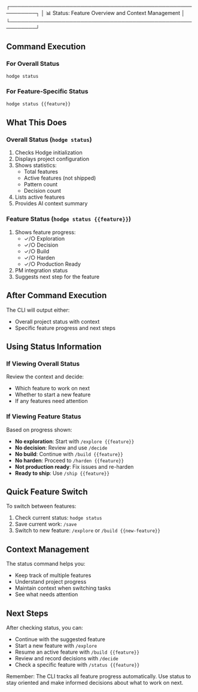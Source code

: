 ┌─────────────────────────────────────────────────────────┐
│ 📊 Status: Feature Overview and Context Management     │
└─────────────────────────────────────────────────────────┘

## Command Execution

### For Overall Status
```bash
hodge status
```

### For Feature-Specific Status
```bash
hodge status {{feature}}
```

## What This Does

### Overall Status (`hodge status`)
1. Checks Hodge initialization
2. Displays project configuration
3. Shows statistics:
   - Total features
   - Active features (not shipped)
   - Pattern count
   - Decision count
4. Lists active features
5. Provides AI context summary

### Feature Status (`hodge status {{feature}}`)
1. Shows feature progress:
   - ✓/○ Exploration
   - ✓/○ Decision
   - ✓/○ Build
   - ✓/○ Harden
   - ✓/○ Production Ready
2. PM integration status
3. Suggests next step for the feature

## After Command Execution
The CLI will output either:
- Overall project status with context
- Specific feature progress and next steps

## Using Status Information

### If Viewing Overall Status
Review the context and decide:
- Which feature to work on next
- Whether to start a new feature
- If any features need attention

### If Viewing Feature Status
Based on progress shown:
- **No exploration**: Start with `/explore {{feature}}`
- **No decision**: Review and use `/decide`
- **No build**: Continue with `/build {{feature}}`
- **No harden**: Proceed to `/harden {{feature}}`
- **Not production ready**: Fix issues and re-harden
- **Ready to ship**: Use `/ship {{feature}}`

## Quick Feature Switch
To switch between features:
1. Check current status: `hodge status`
2. Save current work: `/save`
3. Switch to new feature: `/explore` or `/build {{new-feature}}`

## Context Management
The status command helps you:
- Keep track of multiple features
- Understand project progress
- Maintain context when switching tasks
- See what needs attention

## Next Steps

After checking status, you can:

- Continue with the suggested feature
- Start a new feature with `/explore`
- Resume an active feature with `/build {{feature}}`
- Review and record decisions with `/decide`
- Check a specific feature with `/status {{feature}}`

Remember: The CLI tracks all feature progress automatically. Use status to stay oriented and make informed decisions about what to work on next.